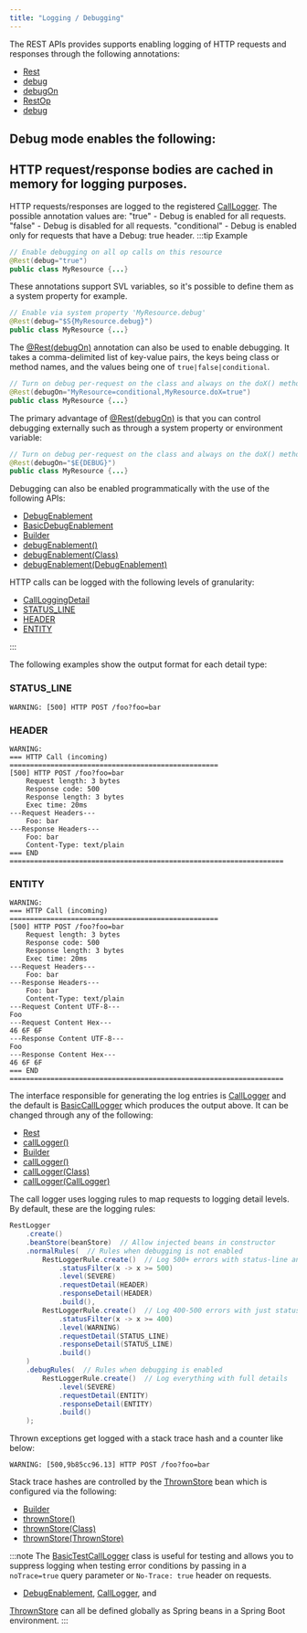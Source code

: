 ```yaml
---
title: "Logging / Debugging"
---
```


The REST APIs provides supports enabling logging of HTTP requests and responses through
the following annotations:
- [Rest](../apidocs/org/apache/juneau/rest/annotation/Rest.html)
- [debug](../apidocs/org/apache/juneau/rest/annotation/Rest.html#debug())
- [debugOn](../apidocs/org/apache/juneau/rest/annotation/Rest.html#debugOn())
- [RestOp](../apidocs/org/apache/juneau/rest/annotation/RestOp.html)
- [debug](../apidocs/org/apache/juneau/rest/annotation/RestOp.html#debug())

Debug mode enables the following:
-
HTTP request/response bodies are cached in memory for logging purposes.
-
HTTP requests/responses are logged to the registered [CallLogger](../apidocs/org/apache/juneau/rest/logger/CallLogger.html).
The possible annotation values are:
"true" - Debug is enabled for all requests.
"false" - Debug is disabled for all requests.
"conditional" - Debug is enabled only for requests that have a Debug: true header.
:::tip Example


```java
// Enable debugging on all op calls on this resource
@Rest(debug="true")
public class MyResource {...}
```


These annotations support SVL variables, so it's possible to define them as a system property for example.

```java
// Enable via system property 'MyResource.debug'
@Rest(debug="$S{MyResource.debug}")
public class MyResource {...}
```


The [@Rest(debugOn)](../apidocs/org/apache/juneau/rest/annotation/Rest.html#debugOn()) annotation can also be used
to enable debugging.  It takes a comma-delimited list of key-value pairs, the keys
being class or method names, and the values being one of `true|false|conditional`.

```java
// Turn on debug per-request on the class and always on the doX() method
@Rest(debugOn="MyResource=conditional,MyResource.doX=true")
public class MyResource {...}
```


The primary advantage of [@Rest(debugOn)](../apidocs/org/apache/juneau/rest/annotation/Rest.html#debugOn()) is that
you can control debugging externally such as through a system property or environment variable:

```java
// Turn on debug per-request on the class and always on the doX() method
@Rest(debugOn="$E{DEBUG}")
public class MyResource {...}
```


Debugging can also be enabled programmatically with the use of the following APIs:
- [DebugEnablement](../apidocs/org/apache/juneau/rest/debug/DebugEnablement.html)
- [BasicDebugEnablement](../apidocs/org/apache/juneau/rest/debug/BasicDebugEnablement.html)
- [Builder](../apidocs/org/apache/juneau/rest/RestContext/Builder.html)
- [debugEnablement()](../apidocs/org/apache/juneau/rest/RestContext/Builder.html#debugEnablement())
- [debugEnablement(Class)](../apidocs/org/apache/juneau/rest/RestContext/Builder.html#debugEnablement(Class))
- [debugEnablement(DebugEnablement)](../apidocs/org/apache/juneau/rest/RestContext/Builder.html#debugEnablement(DebugEnablement))

HTTP calls can be logged with the following levels of granularity:
- [CallLoggingDetail](../apidocs/org/apache/juneau/rest/logger/CallLoggingDetail.html)
- [STATUS_LINE](../apidocs/org/apache/juneau/rest/logger/CallLoggingDetail.html#STATUS_LINE)
- [HEADER](../apidocs/org/apache/juneau/rest/logger/CallLoggingDetail.html#HEADER)
- [ENTITY](../apidocs/org/apache/juneau/rest/logger/CallLoggingDetail.html#ENTITY)

:::

The following examples show the output format for each detail type:
### STATUS_LINE


```text
WARNING: [500] HTTP POST /foo?foo=bar
```


### HEADER


```text
WARNING:
=== HTTP Call (incoming) ===================================================
[500] HTTP POST /foo?foo=bar
    Request length: 3 bytes
    Response code: 500
    Response length: 3 bytes
    Exec time: 20ms
---Request Headers---
    Foo: bar
---Response Headers---
    Foo: bar
    Content-Type: text/plain
=== END ===================================================================
```


### ENTITY


```text
WARNING:
=== HTTP Call (incoming) ===================================================
[500] HTTP POST /foo?foo=bar
    Request length: 3 bytes
    Response code: 500
    Response length: 3 bytes
    Exec time: 20ms
---Request Headers---
    Foo: bar
---Response Headers---
    Foo: bar
    Content-Type: text/plain
---Request Content UTF-8---
Foo
---Request Content Hex---
46 6F 6F
---Response Content UTF-8---
Foo
---Response Content Hex---
46 6F 6F
=== END ===================================================================
```


The interface responsible for generating the log entries is [CallLogger](../apidocs/org/apache/juneau/rest/logger/CallLogger.html)
and the default is [BasicCallLogger](../apidocs/org/apache/juneau/rest/logger/BasicCallLogger.html) which produces the output above.  It
can be changed through any of the following:
- [Rest](../apidocs/org/apache/juneau/rest/annotation/Rest.html)
- [callLogger()](../apidocs/org/apache/juneau/rest/annotation/Rest.html#callLogger())
- [Builder](../apidocs/org/apache/juneau/rest/RestContext/Builder.html)
- [callLogger()](../apidocs/org/apache/juneau/rest/RestContext/Builder.html#callLogger())
- [callLogger(Class)](../apidocs/org/apache/juneau/rest/RestContext/Builder.html#callLogger(Class))
- [callLogger(CallLogger)](../apidocs/org/apache/juneau/rest/RestContext/Builder.html#callLogger(CallLogger))

The call logger uses logging rules to map requests to logging detail levels.
By default, these are the logging rules:

```java
RestLogger
    .create()
    .beanStore(beanStore)  // Allow injected beans in constructor
    .normalRules(  // Rules when debugging is not enabled
        RestLoggerRule.create()  // Log 500+ errors with status-line and header information
            .statusFilter(x -> x >= 500)
            .level(SEVERE)
            .requestDetail(HEADER)
            .responseDetail(HEADER)
            .build(),
        RestLoggerRule.create()  // Log 400-500 errors with just status-line information
            .statusFilter(x -> x >= 400)
            .level(WARNING)
            .requestDetail(STATUS_LINE)
            .responseDetail(STATUS_LINE)
            .build()
    )
    .debugRules(  // Rules when debugging is enabled
        RestLoggerRule.create()  // Log everything with full details
            .level(SEVERE)
            .requestDetail(ENTITY)
            .responseDetail(ENTITY)
            .build()
    );
```


Thrown exceptions get logged with a stack trace hash and a counter like below:

```text
WARNING: [500,9b85cc96.13] HTTP POST /foo?foo=bar
```


Stack trace hashes are controlled by the [ThrownStore](../apidocs/org/apache/juneau/rest/stats/ThrownStore.html) bean which is configured
via the following:
- [Builder](../apidocs/org/apache/juneau/rest/RestContext/Builder.html)
- [thrownStore()](../apidocs/org/apache/juneau/rest/RestContext/Builder.html#thrownStore())
- [thrownStore(Class)](../apidocs/org/apache/juneau/rest/RestContext/Builder.html#thrownStore(Class))
- [thrownStore(ThrownStore)](../apidocs/org/apache/juneau/rest/RestContext/Builder.html#thrownStore(ThrownStore))


:::note
The [BasicTestCallLogger](../apidocs/org/apache/juneau/rest/logger/BasicTestCallLogger.html) class is useful for testing and
allows you to suppress logging when testing error conditions by passing in a `noTrace=true` query parameter
or `No-Trace: true` header on requests.
- [DebugEnablement](../apidocs/org/apache/juneau/rest/debug/DebugEnablement.html), [CallLogger](../apidocs/org/apache/juneau/rest/logger/CallLogger.html), and

[ThrownStore](../apidocs/org/apache/juneau/rest/stats/ThrownStore.html) can all be defined globally as Spring beans in a Spring Boot environment.
:::
